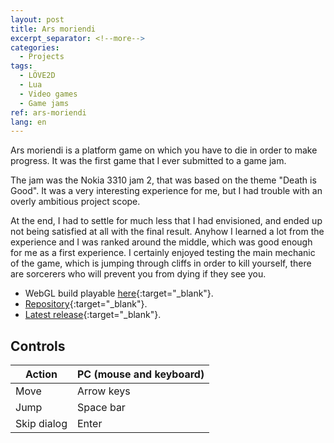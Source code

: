 ```yaml
---
layout: post
title: Ars moriendi
excerpt_separator: <!--more-->
categories:
  - Projects
tags:
  - LÖVE2D
  - Lua
  - Video games
  - Game jams
ref: ars-moriendi
lang: en
---
```


Ars moriendi is a platform game on which you have to die in order to make progress.
It was the first game that I ever submitted to a game jam.

The jam was the Nokia 3310 jam 2, that was based on the theme "Death is Good".
It was a very interesting experience for me, but I had trouble with an overly ambitious project scope.

<!--more-->

At the end, I had to settle for much less that I had envisioned, and ended up not being satisfied at all with the final result.
Anyhow I learned a lot from the experience and I was ranked around the middle, which was good enough for me as a first experience.
I certainly enjoyed testing the main mechanic of the game, which is jumping through cliffs in order to kill yourself, there are sorcerers who will prevent you from dying if they see you.

* WebGL build playable [here](/ars-moriendi){:target="_blank"}.
* [Repository](https://github.com/azarrias/ars-moriendi){:target="_blank"}.
* [Latest release](https://github.com/azarrias/ars-moriendi/releases/latest){:target="_blank"}.

## Controls

Action      | PC (mouse and keyboard)
----------- | -----------------------
Move        | Arrow keys             
Jump        | Space bar
Skip dialog | Enter
